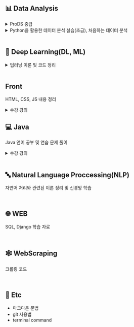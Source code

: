 ## 📊 Data Analysis

<details>
<summary> ProDS 중급</summary>
삼성전자에서 시행하는 Data 처리 및 분석 역량을 평가하는 시험 대비
 </details>
 
<details>
<summary> Python을 활용한 데이터 분석 실습(초급), 처음하는 데이터 분석 </summary>
    <br>
    - 기술 통계<br>
    - 데이터 전처리<br>
    - 카이제곱 검정<br>
    - 상관분석<br>
    - 회귀분석<br>
    - 다중회귀분석<br>
    - 로지스틱 회귀분석<br>
    - 의사결정트리<br>
    - K-Means 클러스터링
</details>

<br>

## 🧠 Deep Learning(DL, ML)
<details>
<summary>딥러닝 이론 및 코드 정리</summary>
mnist데이터를 활용한 CNN, LSTM, RNN
</details>

<br>

## Front
HTML, CSS, JS 내용 정리
<details> <summary> 수강 강의 </summary>
- 홍팍 HTML-CSS 입문 강의(강좌): https://www.youtube.com/playlist?list=PLyebPLlVYXCgc3S1HcqOMr5MOrt3wDlb-
</details>

## 💻 Java

Java 언어 공부 및 연습 문제 풀이
<details> <summary> 수강 강의 </summary>
- Do it! 자바 프로그래밍 입문: https://www.youtube.com/playlist?list=PLG7te9eYUi7typZrH4fqXvs4E22ZFn1Nj <br>
- 홍팍 그림으로 배우는 자바(2019, 기초 입문 문제풀이): https://www.youtube.com/playlist?list=PLyebPLlVYXCgb5B-toSOvivS1RChZLnNu <br>
- 홍팍 그림으로 배우는 자바(2019, 객체 지향 입문 문제풀이): https://www.youtube.com/playlist?list=PLyebPLlVYXCiKweTN4a-xePbbY1Ta6Yu9
</details>

<br>

## 🔤 Natural Language Proccessing(NLP)

자연어 처리와 관련된 이론 정리 및 신경망 학습

<br>


## 🌐 WEB

SQL, Django 학습 자료

<br>

## 🕸️ WebScraping

크롤링 코드

<br>

## 🤍 Etc

- 마크다운 문법
- git 사용법
- terminal command

